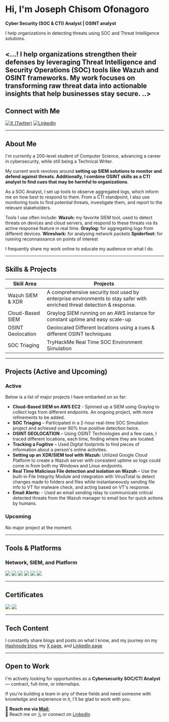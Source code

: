 # Hi, I'm Joseph Chisom Ofonagoro

**Cyber Security (SOC & CTI) Analyst | OSINT analyst**

I help organizations in detecting threats using SOC and Threat Intelligence solutions.

<...! I help organizations strengthen their defenses by leveraging Threat Intelligence and Security Operations (SOC) tools like Wazuh and OSINT frameworks.
My work focuses on transforming raw threat data into actionable insights that help businesses stay secure. ..>
---

##  Connect with Me

[![X (Twitter)](https://img.shields.io/badge/x-%40abumchisom)](https://twitter.com/abumchisom)
[![LinkedIn](https://img.shields.io/badge/linkedin-joseph%20chisom)](https://www.linkedin.com/in/josephchisom)

---

## About Me

I'm currently a 200-level student of Computer Science, advancing a career in cybersecurity, while still being a Technical Writer.

My current work revolves around **setting up SIEM solutions to monitor and defend against threats. Additionally, I combine OSINT skills as a CTI analyst to find cues that may be harmful to organizations**. 

As a SOC Analyst, I set up tools to observe aggregated logs, which inform me on how best to respond to them. From a CTI standpoint, I also use monitoring tools to find potential threats, investigate them, and report to the relevant stakeholders.

Tools I use often include: 
**Wazuh:** my favorite SIEM tool, used to detect threats on devices and cloud servers, and respond to these threats via its active response feature in real time.
**Graylog:** for aggregating logs from different devices.
**Wireshark:** for analysing network packets
**Spiderfoot:** for running reconnaissance on points of interest


I frequently share my work online to educate my audience on what I do.

---

##  Skills & Projects

| Skill Area                                 | Projects                                                                                  |
|--------------------------------------------|-------------------------------------------------------------------------------------------|
| Wazuh SIEM & XDR                           |A comprehensive security tool used by enterprise environments to stay safer with enriched threat detection & response. |                                                              
| Cloud-Based SIEM                           |Graylog SIEM running on an AWS instance for constant uptime and easy scale-up              |
| OSINT Geolocation                          |Geolocated Different locations using a cues & different OSINT techniques                   |
| SOC Triaging                               | TryHackMe Real Time SOC Environment Simulation                                            |

---

## Projects (Active and Upcoming)

### Active
Below is a list of major projects I have embarked on so far:

- **Cloud-Based SIEM on AWS EC2** - Spinned up a SIEM using Graylog to collect logs from different endpoints. An ongoing project, with more refinements to be added.
- **SOC Triaging** – Participated in a 2-hour real-time SOC Simulation project and achieved over 90% true positive detection twice.  
- **OSINT GEOLOCATION** – Using OSINT Technologies and a few cues, I traced different locations, each time, finding where they are located.
- **Tracking a Fugitive** – Used Digital footprints to find pieces of information about a person's online activities.
- **Setting up an XDR/SIEM tool with Wazuh:** Utilized Google Cloud Platform to create a Wazuh server with consistent uptime so logs could come in from both my Windows and Linux endpoints.
- **Real Time Malicious File detection and isolation on Wazuh** – Use the built-in File Integrity Module and integration with VirusTotal to detect changes made to folders and files while instantaneously sending file info to VT for malware check, and acting based on VT's response.
- **Email Alerts:** - Used an email sending relay to communicate critical detected threats from the Wazuh manager to email box for quick actions by humans.

### Upcoming

No major project at the moment.
  

---

## Tools & Platforms

### Network, SIEM, and Platform

<div>
  <img src="https://img.shields.io/badge/AWS-orange" />
  <img src="https://img.shields.io/badge/Wireshark-blue" />
  <img src="https://img.shields.io/badge/Virus%20Total-blue"/>
  <img src="https://img.shields.io/badge/python3%20actively%20learning-yellow" />
  <img src="https://img.shields.io/badge/Graylog-%23FF3633?"/>
  <img src="https://img.shields.io/badge/Wazuh-Project-blue"/>
 

---

## Certificates

<div>
  <img src="https://img.shields.io/badge/ISC2-%23blue"/>
  <img src="https://img.shields.io/badge/Cisco%20Networking%20Academy-green" />
</div>

---

## Tech Content

I constantly share blogs and posts on what I know, and my journey on my [Hashnode blog](https://chisom.hashnode.dev), my [X page](https://x.com/abumchisom), and [LinkedIn page](https://linkedin.com/in/josephchisom)

 

---

## Open to Work

I'm actively looking for opportunities as a **Cybersecurity SOC/CTI Analyst** — contract, full-time, or internships.

If you're building a team in any of these fields and need someone with knowledge and experience in it, I'll be glad to work with you.

📧 **Reach me via [Mail:](mailto:ofonagorochisom81@gmail.com)**  
💬 Reach me on [𝕏](https://x.com/abumchisom) or connect on [LinkedIn](https://www.linkedin.com/in/josephchisom)
